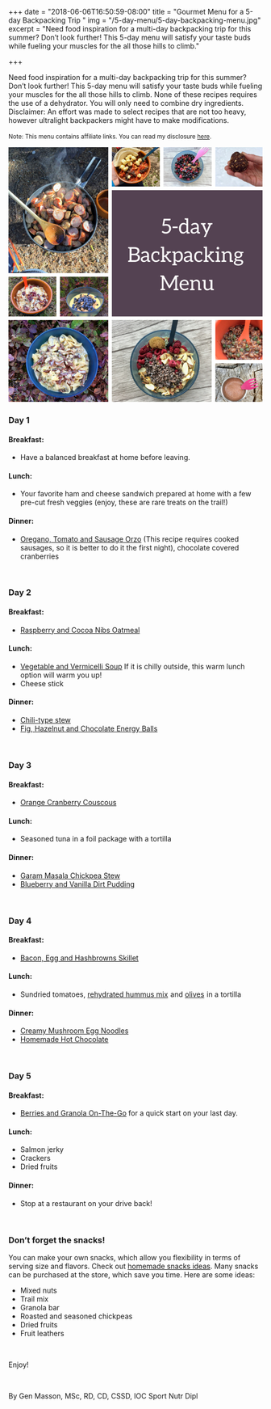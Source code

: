 +++
date = "2018-06-06T16:50:59-08:00"
title = "Gourmet Menu for a 5-day Backpacking Trip "
img = "/5-day-menu/5-day-backpacking-menu.jpg"
excerpt = "Need food inspiration for a multi-day backpacking trip for this summer? Don’t look further! This 5-day menu will satisfy your taste buds while fueling your muscles for the all those hills to climb."

+++

Need food inspiration for a multi-day backpacking trip for this summer? Don’t look further! This 5-day menu will satisfy your taste buds while fueling your muscles for the all those hills to climb. None of these recipes requires the use of a dehydrator. You will only need to combine dry ingredients. Disclaimer: An effort was made to select recipes that are not too heavy, however ultralight backpackers might have to make modifications.

<p><small>Note: This menu contains affiliate links. You can read my disclosure <a href="#affiliateDisclosure" data-target="#affiliateDisclosure" data-toggle="modal">here</a>.</small></p>


<img src="/img/posts/5-day-menu/5-day-backpacking-menu.jpg" class="recipe-right" /><br>

### Day 1 

#### Breakfast:
- Have a balanced breakfast at home before leaving.

#### Lunch: 
- Your favorite ham and cheese sandwich prepared at home with a few pre-cut fresh veggies (enjoy, these are rare treats on the trail!)

#### Dinner:
-  [Oregano, Tomato and Sausage Orzo](/recipes/oregano-tomato-orzo/) (This recipe requires cooked sausages, so it is better to do it the first night), chocolate covered cranberries

<br>

### Day 2 

#### Breakfast:
- [Raspberry and Cocoa Nibs Oatmeal](/recipes/raspberry-cocoa-oatmeal/)

#### Lunch: 
- [Vegetable and Vermicelli Soup](/recipes/vegetable_vermicelli_soup/) If it is chilly outside, this warm lunch option will warm you up!
- Cheese stick

#### Dinner: 
- [Chili-type stew](/recipes/chili-stew/)
- [Fig, Hazelnut and Chocolate Energy Balls](/recipes/fig-chocolate-ball/)

<br>

### Day 3

#### Breakfast: 
- [Orange Cranberry Couscous](/recipes/orange-couscous/)

#### Lunch: 
- Seasoned tuna in a foil package with a tortilla

#### Dinner: 
- [Garam Masala Chickpea Stew](/recipes/garam_masala_chickpeas/)
- [Blueberry and Vanilla Dirt Pudding](/recipes/blueberry-vanilla-pudding/)

<br>

### Day 4 

#### Breakfast:
- [Bacon, Egg and Hashbrowns Skillet](/recipes/blueberry-vanilla-pudding/)

#### Lunch: 
- Sundried tomatoes, <a target="_blank" href="https://www.amazon.com/gp/product/B00LTL5YOG/ref=as_li_tl?ie=UTF8&camp=1789&creative=9325&creativeASIN=B00LTL5YOG&linkCode=as2&tag=gourmethiking-20&linkId=084668e64b76fe45392e07928a3460cd">rehydrated hummus mix</a><img src="//ir-na.amazon-adsystem.com/e/ir?t=gourmethiking-20&l=am2&o=1&a=B00LTL5YOG" width="1" height="1" border="0" alt="" style="border:none !important; margin:0px !important;" /> and <a target="_blank" href="https://www.amazon.com/gp/product/B00N32KXQ8/ref=as_li_tl?ie=UTF8&camp=1789&creative=9325&creativeASIN=B00N32KXQ8&linkCode=as2&tag=gourmethiking-20&linkId=8609bbdf8ea559aeaf24158d9fbffa1f">olives</a><img src="//ir-na.amazon-adsystem.com/e/ir?t=gourmethiking-20&l=am2&o=1&a=B00N32KXQ8" width="1" height="1" border="0" alt="" style="border:none !important; margin:0px !important;" /> in a tortilla 

#### Dinner: 
- [Creamy Mushroom Egg Noodles](/recipes/creamy-mushroom-noodles/)
- [Homemade Hot Chocolate](/recipes/hot-chocolate/)

<br>

### Day 5 

#### Breakfast:
- [Berries and Granola On-The-Go](/recipes/berries_granola/) for a quick start on your last day.

#### Lunch: 
- Salmon jerky
- Crackers
- Dried fruits

#### Dinner: 
- Stop at a restaurant on your drive back!

<br>

### Don’t forget the snacks! 

You can make your own snacks, which allow you flexibility in terms of serving size and flavors. Check out [homemade snacks ideas](/tags/snack/). Many snacks can be purchased at the store, which save you time. Here are some ideas:

- Mixed nuts
- Trail mix
- Granola bar
- Roasted and seasoned chickpeas
- Dried fruits
- Fruit leathers

<br>

Enjoy!

<br>

By Gen Masson, MSc, RD, CD, CSSD, IOC Sport Nutr Dipl
